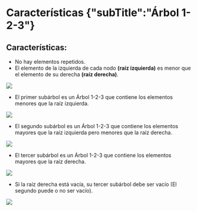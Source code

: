 # Características {"subTitle":"Árbol 1-2-3"}

## Características:

- No hay elementos repetidos.  
- El elemento de la izquierda de cada nodo **(raíz izquierda)** es menor que el elemento de su derecha **(raíz derecha)**.

![](/assets/images/1-2-3-tree/123_3.jpg)

  
- El primer subárbol es un Árbol 1-2-3 que contiene los elementos menores que la raíz izquierda.  

![](/assets/images/1-2-3-tree/123_4.jpg)

  
- El segundo subárbol es un Árbol 1-2-3 que contiene los elementos mayores que la raíz izquierda pero menores que la raíz derecha.  

![](/assets/images/1-2-3-tree/123_5.jpg)

  
- El tercer subárbol es un Árbol 1-2-3 que contiene los elementos mayores que la raíz derecha.  

![](/assets/images/1-2-3-tree/123_6.jpg)

  
- Si la raíz derecha está vacía, su tercer subárbol debe ser vacío (El segundo puede o no ser vacío).  

![](/assets/images/1-2-3-tree/123_7.jpg)